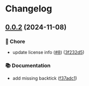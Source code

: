 # Changelog

## [0.0.2](https://github.com/open-feature/toggle-shop/compare/v0.0.1...v0.0.2) (2024-11-08)


### 🧹 Chore

* update license info ([#8](https://github.com/open-feature/toggle-shop/issues/8)) ([3f232d5](https://github.com/open-feature/toggle-shop/commit/3f232d599fff0fed59d57f67ccc27edd8c8186e5))


### 📚 Documentation

* add missing backtick ([f37adc1](https://github.com/open-feature/toggle-shop/commit/f37adc1bebb4910d0abc248772970188776e21c6))
